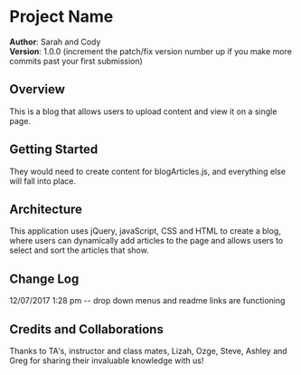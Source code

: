 # Project Name

**Author**: Sarah and Cody  
**Version**: 1.0.0 (increment the patch/fix version number up if you make more commits past your first submission)

## Overview
This is a blog that allows users to upload content and view it on a single page.

## Getting Started
They would need to create content for blogArticles.js, and everything else will fall into place.

## Architecture
This application uses jQuery, javaScript, CSS and HTML to create a blog, where users can dynamically add articles to the page and allows users to select and sort the articles that show.

## Change Log
12/07/2017  1:28 pm -- drop down menus and readme links are functioning

## Credits and Collaborations
Thanks to TA's, instructor and class mates, Lizah, Ozge, Steve, Ashley and Greg for sharing their invaluable knowledge with us!
